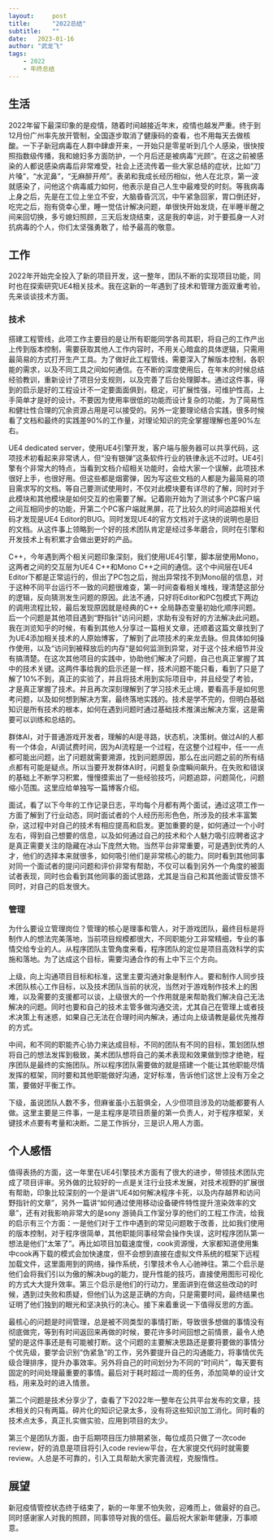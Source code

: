 ```yaml
---
layout:     post
title:      "2022总结"
subtitle:   "" 
date:   2023-01-16
author: "武龙飞"
tags: 
    - 2022
    - 年终总结
---
```


## 生活
2022年留下最深印象的是疫情，随着时间越接近年末，疫情也越发严重。终于到12月份广州率先放开管制，全国逐步取消了健康码的查看，也不用每天去做核酸。一下子新冠病毒在人群中肆虐开来，一开始只是零星听到几个人感染，很快按照指数级传播，我和媳妇多方面防护，一个月后还是被病毒”光顾“。在这之前被感染的人都说感染病毒后非常难受，社会上还流传着一些大家总结的症状，比如“刀片嗓”，“水泥鼻”，“无麻醉开颅”。表弟和我成长经历相似，他人在北京，第一波就感染了，问他这个病毒威力如何，他表示是自己人生中最难受的时刻。等我病毒上身之后，先是在工位上坐立不安，大脑昏昏沉沉，中午紧急回家，胃口倒还好，吃完之后，抱有侥幸心里，睡一觉估计解决问题，单很快开始发烧，在半睡半醒之间来回切换，多亏媳妇照顾，三天后发烧结束，这是我的幸运，对于要孤身一人对抗病毒的个人，你们太坚强勇敢了，给予最高的敬意。

## 工作
2022年开始完全投入了新的项目开发，这一整年，团队不断的实现项目功能，同时也在探索研究UE4相关技术。我在这新的一年遇到了技术和管理方面双重考验，先来谈谈技术方面。

### 技术

搭建工程管线，此项工作主要目的是让所有职能同学各司其职，将自己的工作产出上传到版本控制，需要获取其他人工作内容时，不用关心暗盒的具体逻辑，只需用最简易的方式打开生产工具。为了做好此工程管线，需要深入了解版本控制，各职能的需求，以及不同工具之间如何通信。在不断的深度使用后，在年末的时候总结经验教训，重新设计了项目分支规则，以及完善了后台处理脚本。通过这件事，得到的启示是好的工程设计不一定要面面俱到，稳定，可扩展性强，可维护性高，上手简单才是好的设计。不要因为使用率很低的功能而设计复杂的功能，为了简易性和健壮性合理的冗余资源占用是可以接受的。另外一定要理论结合实践，很多时候看了文档和最终的实践差90%的工作量，对理论知识的完全掌握理解也差90%左右。

UE4 dedicated server，使用UE4引擎开发，客户端与服务器可以共享代码，这项技术初看起来非常诱人，但“没有银弹”这条软件行业的铁律永远不过时。UE4引擎有个非常大的特点，当看到文档介绍相关功能时，会给大家一个误解，此项技术很好上手，也很好用。但这些都是烟雾弹，因为写这些文档的人都是为最简易的项目需求写的文档。等自己要测试使用时，不仅对此模块要有详尽的了解，同时对于此模块和其他模块是如何交互的也需要了解。记着刚开始为了测试多个PC客户端之间互相同步的功能，开第二个PC客户端就黑屏，花了比较久的时间追踪相关代码才发现是UE4 Editor的BUG。同时发现UE4的官方文档对于这块的说明也是旧的文档。从这件事上领略到一个好的技术团队肯定是经过多年磨合，同时在引擎和开发技术上有积累才会做出更好的产品。

C++，今年遇到两个相关问题印象深刻，我们使用UE4引擎，脚本层使用Mono，这两者之间的交互层为UE4 C++和Mono C++之间的通信。这个中间层在UE4 Editor下都是正常运行的，但出了PC包之后，抛出异常找不到Mono层的信息，对于这种不同平台运行不一致的问题很难查，第一时间查看相关堆栈，理清楚这部分的逻辑，反向猜测发生问题的原因。此法不通，只好将Editor和PC包模式下两边的调用流程比较，最后发现原因就是经典的C++ 全局静态变量初始化顺序问题。后一个问题是其他项目遇到“野指针”访问问题，求助有没有好的方法解决此问题。我在浏览知乎的时候，有看到其他人分享过一篇相关文章，还顺着这篇文章找到了为UE4添加相关技术的人原始博客，了解到了此项技术的来龙去脉。但具体如何操作使用，以及“访问到被释放后的内存“是如何监测到异常，对于这个技术细节并没有搞清楚。在这次其他项目的实践中，协助他们解决了问题，自己也真正掌握了其中的技术关键。这两件事给我的启示还是一样，技术问题不能只看，看到了只是了解了10%不到，真正的实验了，并且将技术用到实际项目中，并且经受了考验，才是真正掌握了技术。并且再次深刻理解到了学习技术无止境，要看高手是如何思考问题，以及如何想到解决方案，最终落地实践的。技术是学不完的，但明白基础知识是所有技术的根本，如何在遇到问题时通过基础技术推演出解决方案，这是需要可以训练和总结的。

群体AI，对于普通游戏开发者，理解的AI是寻路，状态机，决策树。做过AI的人都有一个体会，AI调试费时间，因为AI流程是一个过程，在这整个过程中，任一一点都可能出问题，出了问题就需要溯源，找到问题原因，那么在出问题之前的所有结点都有可能是疑点。所以当要开发群体AI时，问题复杂度瞬间飙升。在失败和错误的基础上不断学习积累，慢慢摸索出了一些经验技巧，问题追踪，问题简化，问题缩小范围。这里应给单独写一篇博客介绍。

面试，看了以下今年的工作记录日志，平均每个月都有两个面试，通过这项工作一方面了解到了行业动态，同时面试者的个人经历形形色色，所涉及的技术丰富繁杂，这过程中对自己的技术有相应提高和启发。更加重要的是，如何通过一个小时左右，得到自己想要的信息，以及如何通过自己的技术和个人魅力吸引应聘者这才是真正需要关注的隐藏在冰山下庞然大物。当然平台非常重要，可是遇到优秀的人才，他们的选择本来就很多，如何吸引他们是非常核心的能力。同时看到其他同事对同一个面试者的提问问题和评价非常有帮助，不仅可以看到另外一个角度的被面试者表现，同时也会看到其他同事的面试思路，尤其是当自己和其他面试管反馈不同时，对自己的启发很大。
### 管理
为什么要设立管理岗位？管理的核心是理事和管人，对于游戏团队，最终目标是将制作人的想法完美落地，当前项目规模都很大，不同职能分工非常精细，专业的事情交给专业的人。从程序团队主管角度来看，程序团队的定位是项目高效科学的实施和落地。为了达成这个目标，需要沟通合作的有上中下三个方向。

上级，向上沟通项目目标和标准，这里主要沟通对象是制作人。要和制作人同步技术团队核心工作目标，以及技术团队当前的状况，当然对于游戏制作技术上的困难，以及需要的支援都可以谈，上级很大的一个作用就是来帮助我们解决自己无法解决的问题。同时也要和自己的技术主管多做沟通交流，尤其自己在管理上或者技术决策上有迷惑，如果自己无法在合理时间内解决，通过向上级请教是最优先推荐的方式。

中间，和不同的职能齐心协力来达成目标，不同的团队有不同的目标，策划团队想将自己的想法发挥到极致，美术团队想将自己的美术表现和效果做到惊才绝艳，程序团队是最终的实施团队。所以程序团队需要做的就是搭建一个能让其他职能尽情发挥的框架，同时要和其他职能做好沟通，定好标准，告诉他们这世上没有万全之策，要做好平衡工作。

下级，虽说团队人数不多，但麻雀虽小五脏俱全，人少但项目涉及的功能都要有人做。这里主要是三件事，一是主程序是项目质量的第一负责人，对于程序框架，关键技术点要有考量和决断。二是工作拆分，三是识人用人方面。
## 个人感悟
值得表扬的方面，这一年里在UE4引擎技术方面有了很大的进步，带领技术团队完成了项目评审。另外做的比较好的一点是关注行业技术发展，对技术视野的扩展很有帮助，印象比较深刻的一个是讲“UE4如何解决程序卡死，以及内存越界和访问野指针的文章”，另外一篇讲“如何通过使用移动设备硬件特性提升渲染效率的文章”，还有对我影响非常大的是sony 游骑兵工作室分享的他们的工程工作流，给我的启示有三个方面：一是他们对于工作中遇到的常见问题敢于改善，比如我们使用的版本控制，对于程序很简单，其他职能同事经常会操作失误，这时程序团队第一想法是他们“太笨了”。再比如项目加载速度慢，cook资源慢，大家都知道使用集中cook再下载的模式会加快速度，但不会想到直接在虚拟文件系统的框架下远程加载文件，这里面用到的网络，操作系统，引擎技术令人心驰神往。第二个启示是他们会将我们引以为傲的解决bug的能力，提升性能的技巧，直接使用图形可视化的方式大大提升效率。第三个启示是他们的行动力，里面讲到在做这些改动的时候，遇到过失败和质疑，但他们认为这是正确的方向，只是需要时间，最终结果也证明了他们独到的眼光和坚决执行的决心。接下来着重说一下值得反思的方面。

最核心的问题是时间管理，总是被不同类型的事情打断，导致很多想做的事情没有彻底做完，等到有时间返回来再做的时候，要花许多时间回想之前情景，最令人绝望的是这件事还是有可能被打断。这个问题的主要解决思路还是要将要做的事情分个优先级，要学会识别“伪紧急”的工作，另外要提升自己的沟通能力，将事情优先级合理排序，提升办事效率。另外将自己的时间划分为不同的“时间片”，每天要有固定的时间处理最重要的事情。最后对于耗时超过一周的任务，添加简单的设计文档，用来及时的进入情景。

第二个问题是技术分享少了，查看了下2022年一整年在公共平台发布的文章，技术相关的只有两篇。碎片化的知识记录太多，没有将这些知识加工消化。同时看的技术点太多，真正扎实做实验，应用到项目的太少。

第三个是团队方面，由于后期项目压力排期紧张，每位成员只做了一次code review，好的消息是项目将引入code review平台，在大家提交代码时就需要review。人总是不可靠的，引入工具帮助大家完善流程，克服惰性。
## 展望
新冠疫情管控状态终于结束了，新的一年里不怕失败，迎难而上，做最好的自己。同时感谢家人对我的照顾，同事领导对我的信任。最后祝大家新年健康，万事顺意。
